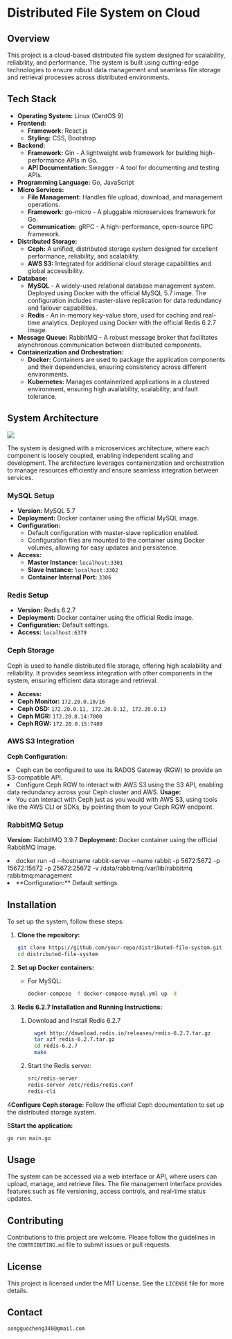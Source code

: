 

# Distributed File System on Cloud

## Overview

This project is a cloud-based distributed file system designed for scalability, reliability, and performance. The system is built using cutting-edge technologies to ensure robust data management and seamless file storage and retrieval processes across distributed environments.

## Tech Stack

- **Operating System:** Linux (CentOS 9)
- **Frontend:**
    - **Framework:** React.js
    - **Styling:** CSS, Bootstrap
- **Backend:**
    - **Framework:** Gin - A lightweight web framework for building high-performance APIs in Go.
    - **API Documentation:** Swagger - A tool for documenting and testing APIs.
- **Programming Language:** Go, JavaScript
- **Micro Services:**
    - **File Management:** Handles file upload, download, and management operations.
    - **Framework:** go-micro - A pluggable microservices framework for Go.
    - **Communication:** gRPC - A high-performance, open-source RPC framework.
- **Distributed Storage:**
    - **Ceph:** A unified, distributed storage system designed for excellent performance, reliability, and scalability.
    - **AWS S3:** Integrated for additional cloud storage capabilities and global accessibility.
- **Database:**
    - **MySQL** - A widely-used relational database management system. Deployed using Docker with the official MySQL 5.7 image. The configuration includes master-slave replication for data redundancy and failover capabilities.
    - **Redis** - An in-memory key-value store, used for caching and real-time analytics. Deployed using Docker with the official Redis 6.2.7 image.
- **Message Queue:** RabbitMQ - A robust message broker that facilitates asynchronous communication between distributed components.
- **Containerization and Orchestration:**
    - **Docker:** Containers are used to package the application components and their dependencies, ensuring consistency across different environments.
    - **Kubernetes:** Manages containerized applications in a clustered environment, ensuring high availability, scalability, and fault tolerance.

## System Architecture
![](/usr/local/Distributed_system/cloud_distributed_storage/microservice_interact_archi.png)


The system is designed with a microservices architecture, where each component is loosely coupled, enabling independent scaling and development. The architecture leverages containerization and orchestration to manage resources efficiently and ensure seamless integration between services.

### MySQL Setup

- **Version:** MySQL 5.7
- **Deployment:** Docker container using the official MySQL image.
- **Configuration:**
    - Default configuration with master-slave replication enabled.
    - Configuration files are mounted to the container using Docker volumes, allowing for easy updates and persistence.
- **Access:**
    - **Master Instance:** `localhost:3301`
    - **Slave Instance:** `localhost:3302`
    - **Container Internal Port:** `3306`

### Redis Setup

- **Version:** Redis 6.2.7
- **Deployment:** Docker container using the official Redis image.
- **Configuration:** Default settings.
- **Access:** `localhost:6379`

### Ceph Storage

Ceph is used to handle distributed file storage, offering high scalability and reliability. It provides seamless integration with other components in the system, ensuring efficient data storage and retrieval.
- **Access:** 
- **Ceph Monitor:** `172.20.0.10/16`
- **Ceph OSD:** `172.20.0.11, 172.20.0.12, 172.20.0.13`
- **Ceph MGR:** `172.20.0.14:7000`
- **Ceph RGW:** `172.20.0.15:7480`

### AWS S3 Integration
**Ceph Configuration:**
    <li>Ceph can be configured to use its RADOS Gateway (RGW) to provide an S3-compatible API.
    <li>Configure Ceph RGW to interact with AWS S3 using the S3 API, enabling data redundancy across your Ceph cluster and AWS.
**Usage:**
    <li>You can interact with Ceph just as you would with AWS S3, using tools like the AWS CLI or SDKs, by pointing them to your Ceph RGW endpoint.

### RabbitMQ Setup
**Version:** RabbitMQ 3.9.7
**Deployment:** Docker container using the official RabbitMQ image.
  <li>docker run -d --hostname rabbit-server --name rabbit -p 5672:5672 -p 15672:15672 -p 25672:25672 -v /data/rabbitmq:/var/lib/rabbitmq rabbitmq:management<li>
**Configuration:** Default settings.

## Installation

To set up the system, follow these steps:

1. **Clone the repository:**
   ```bash
   git clone https://github.com/your-repo/distributed-file-system.git
   cd distributed-file-system
   ```

2. **Set up Docker containers:**
    - For MySQL:
      ```bash
      docker-compose -f docker-compose-mysql.yml up -d
      ```

3. **Redis 6.2.7 Installation and Running Instructions:**

   1. Download and Install Redis 6.2.7

       ```bash
         wget http://download.redis.io/releases/redis-6.2.7.tar.gz
         tar xzf redis-6.2.7.tar.gz
         cd redis-6.2.7
         make
       ```

   2. Start the Redis server:
       ```bash
       src/redis-server
       redis-server /etc/redis/redis.conf
       redis-cli
       ```

4**Configure Ceph storage:**
   Follow the official Ceph documentation to set up the distributed storage system.

5**Start the application:**
   ```bash
   go run main.go
   ```

## Usage

The system can be accessed via a web interface or API, where users can upload, manage, and retrieve files. The file management interface provides features such as file versioning, access controls, and real-time status updates.

## Contributing

Contributions to this project are welcome. Please follow the guidelines in the `CONTRIBUTING.md` file to submit issues or pull requests.

## License

This project is licensed under the MIT License. See the `LICENSE` file for more details.

## Contact
````
songguocheng348@gmail.com
